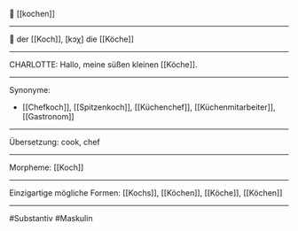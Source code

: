 🍳 [[kochen]]

---
🔵 der [[Koch]], [kɔχ]
die [[Köche]]


---
CHARLOTTE: Hallo, meine süßen kleinen [[Köche]].

---
Synonyme:
- [[Chefkoch]], [[Spitzenkoch]], [[Küchenchef]], [[Küchenmitarbeiter]], [[Gastronom]]

---
Übersetzung: cook, chef

---
Morpheme:
[[Koch]]

---
Einzigartige mögliche Formen: [[Kochs]], [[Köchen]], [[Köche]], [[Köchen]]

---
#Substantiv #Maskulin